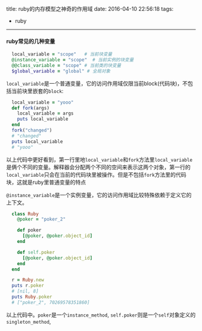 title: ruby的内存模型之神奇的作用域
date: 2016-04-10 22:56:18
tags:
 - ruby
---

#### ruby常见的几种变量
```ruby
  local_variable = "scope"   # 当前块变量
  @instance_variable = "scope"  # 当前实例的块变量
  @@class_variable = "scope" # 当前类的块变量
  $global_variable = "global" # 全局对象
```

`local_variable`是一个普通变量，它的访问作用域仅限当前block(代码块)，不包括当前块里嵌套的`block`:

```ruby
  local_variable = "yooo"
  def fork(args)
    local_variable = args
    puts local_variable
  end
  fork("changed")
  # "changed"
  puts local_variable
  # "yooo"
```
以上代码中更好看到，第一行里地`local_variable`和`fork`方法里`local_variable`是俩个不同的变量。解释器会分配两个不同的空间来表示这两个对象，第一行的`local_variable`只会在当前的代码块里被操作。但是不包括`fork`方法里的代码块，这就是ruby里普通变量的特点

`@instance_variable`是一个实例变量，它的访问作用域比较特殊依赖于定义它的上下文。

```ruby
  class Ruby
    @poker = "poker_2"

    def poker
      [@poker, @poker.object_id]
    end

    def self.poker
      [@poker, @poker.object_id]
    end
  end

  r = Ruby.new
  puts r.poker
  # [nil, 8]
  puts Ruby.poker
  # ["poker_2", 70269578351860]
```
以上代码中。`poker`是一个`instance_method`, `self.poker`则是一个`self`对象定义的`singleton_method`,
